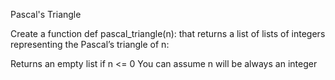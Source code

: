 Pascal's Triangle


Create a function def pascal_triangle(n): that returns a list of lists of integers representing the Pascal’s triangle of n:

Returns an empty list if n <= 0
You can assume n will be always an integer

